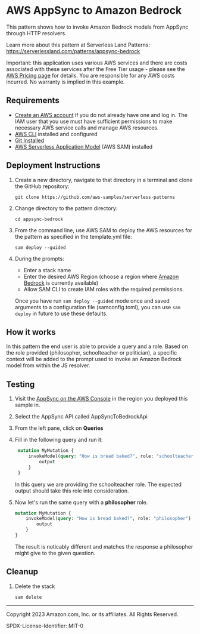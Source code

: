 # AWS AppSync to Amazon Bedrock

This pattern shows how to invoke Amazon Bedrock models from AppSync through HTTP resolvers.

Learn more about this pattern at Serverless Land Patterns: https://serverlessland.com/patterns/appsync-bedrock

Important: this application uses various AWS services and there are costs associated with these services after the Free Tier usage - please see the [AWS Pricing page](https://aws.amazon.com/pricing/) for details. You are responsible for any AWS costs incurred. No warranty is implied in this example.

## Requirements

* [Create an AWS account](https://portal.aws.amazon.com/gp/aws/developer/registration/index.html) if you do not already have one and log in. The IAM user that you use must have sufficient permissions to make necessary AWS service calls and manage AWS resources.
* [AWS CLI](https://docs.aws.amazon.com/cli/latest/userguide/install-cliv2.html) installed and configured
* [Git Installed](https://git-scm.com/book/en/v2/Getting-Started-Installing-Git)
* [AWS Serverless Application Model](https://docs.aws.amazon.com/serverless-application-model/latest/developerguide/serverless-sam-cli-install.html) (AWS SAM) installed

## Deployment Instructions

1. Create a new directory, navigate to that directory in a terminal and clone the GitHub repository:
    ``` 
    git clone https://github.com/aws-samples/serverless-patterns
    ```
2. Change directory to the pattern directory:
    ```
    cd appsync-bedrock
    ```
3. From the command line, use AWS SAM to deploy the AWS resources for the pattern as specified in the template.yml file:
    ```
    sam deploy --guided
    ```
4. During the prompts:
    * Enter a stack name
    * Enter the desired AWS Region (choose a region where [Amazon Bedrock](https://aws.amazon.com/bedrock/) is currently available)
    * Allow SAM CLI to create IAM roles with the required permissions.

    Once you have run `sam deploy --guided` mode once and saved arguments to a configuration file (samconfig.toml), you can use `sam deploy` in future to use these defaults.

## How it works

In this pattern the end user is able to provide a query and a role. Based on the role provided (philosopher, schoolteacher or politician), a specific context will be added to the prompt used to invoke an Amazon Bedrock model from within the JS resolver.

## Testing

1. Visit the [AppSync on the AWS Console](https://console.aws.amazon.com/appsync/home#/apis) in the region you deployed this sample in.
2. Select the AppSync API called AppSyncToBedrockApi
3. From the left pane, click on **Queries**
4. Fill in the following query and run it:
   ```graphql
    mutation MyMutation {
        invokeModel(query: "How is bread baked?", role: "schoolteacher") {
            output
        }
    }
   ```
   In this query we are providing the schoolteacher role. The expected output should take this role into consideration.

5. Now let's run the same query with a **philosopher** role.
    ```graphql
    mutation MyMutation {
        invokeModel(query: "How is bread baked?", role: "philosopher") {
            output
        }
    }
   ```
   The result is noticably different and matches the response a philosopher might give to the given question.

## Cleanup
 
1. Delete the stack
    ```bash
    sam delete
    ```
----
Copyright 2023 Amazon.com, Inc. or its affiliates. All Rights Reserved.

SPDX-License-Identifier: MIT-0